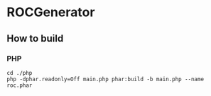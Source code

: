 # ROCGenerator

## How to build

### PHP

```shell
cd ./php
php -dphar.readonly=Off main.php phar:build -b main.php --name roc.phar
```
